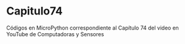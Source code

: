 # Capitulo74
Códigos en MicroPython correspondiente al Capítulo 74 del video en YouTube de Computadoras y Sensores
